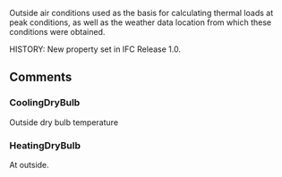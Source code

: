 Outside air conditions used as the basis for calculating thermal loads at peak conditions, as well as the weather data location from which these conditions were obtained.

<!-- end of short definition -->
 HISTORY: New property set in IFC Release 1.0.


## Comments

### CoolingDryBulb

Outside dry bulb temperature

### HeatingDryBulb

At outside.

